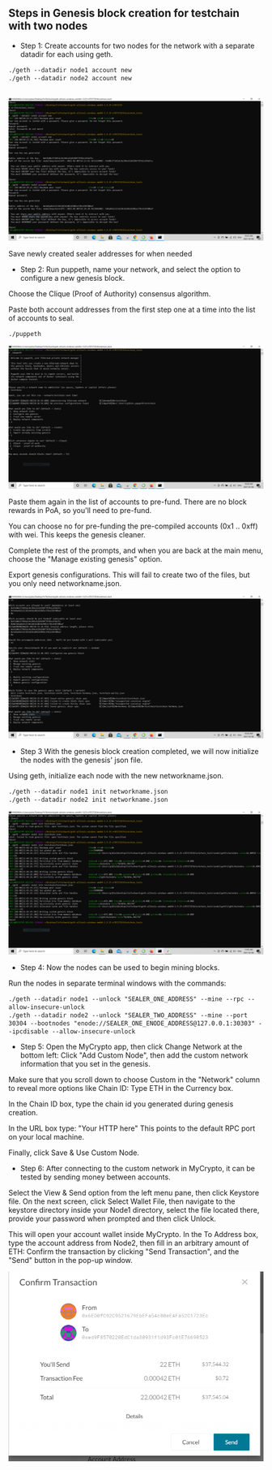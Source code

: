## Steps in Genesis block creation for testchain with two nodes

* Step 1:
Create accounts for two nodes for the network with a separate datadir for each using geth.

```
./geth --datadir node1 account new
./geth --datadir node2 account new


```

![](Screenshots/new_accounts.PNG)

Save newly created sealer addresses for when needed 

* Step 2:
Run puppeth, name your network, and select the option to configure a new genesis block.

Choose the Clique (Proof of Authority) consensus algorithm.

Paste both account addresses from the first step one at a time into the list of accounts to seal.

```
./puppeth
```
![](Screenshots/Puppeth_set_up.PNG)

Paste them again in the list of accounts to pre-fund. There are no block rewards in PoA, so you'll need to pre-fund.

You can choose no for pre-funding the pre-compiled accounts (0x1 .. 0xff) with wei. This keeps the genesis cleaner.

Complete the rest of the prompts, and when you are back at the main menu, choose the "Manage existing genesis" option.

Export genesis configurations. This will fail to create two of the files, but you only need networkname.json.

![](Screenshots/set_up.PNG)

* Step 3
With the genesis block creation completed, we will now initialize the nodes with the genesis' json file.

Using geth, initialize each node with the new networkname.json.

```
./geth --datadir node1 init networkname.json
./geth --datadir node2 init networkname.json
```

![](Screenshots/node_int.PNG)

* Step 4:
Now the nodes can be used to begin mining blocks.

Run the nodes in separate terminal windows with the commands:

```
./geth --datadir node1 --unlock "SEALER_ONE_ADDRESS" --mine --rpc --allow-insecure-unlock
./geth --datadir node2 --unlock "SEALER_TWO_ADDRESS" --mine --port 30304 --bootnodes "enode://SEALER_ONE_ENODE_ADDRESS@127.0.0.1:30303" --ipcdisable --allow-insecure-unlock
```
* Step 5:
Open the MyCrypto app, then click Change Network at the bottom left:
Click "Add Custom Node", then add the custom network information that you set in the genesis.

Make sure that you scroll down to choose Custom in the "Network" column to reveal more options like Chain ID:
Type ETH in the Currency box.

In the Chain ID box, type the chain id you generated during genesis creation.

In the URL box type: "Your HTTP here" This points to the default RPC port on your local machine.

Finally, click Save & Use Custom Node.

* Step 6:
After connecting to the custom network in MyCrypto, it can be tested by sending money between accounts.

Select the View & Send option from the left menu pane, then click Keystore file.
On the next screen, click Select Wallet File, then navigate to the keystore directory inside your Node1 directory, select the file located there, provide your password when prompted and then click Unlock.

This will open your account wallet inside MyCrypto.
In the To Address box, type the account address from Node2, then fill in an arbitrary amount of ETH:
Confirm the transaction by clicking "Send Transaction", and the "Send" button in the pop-up window.

![](Screenshots/confirmation.PNG)


